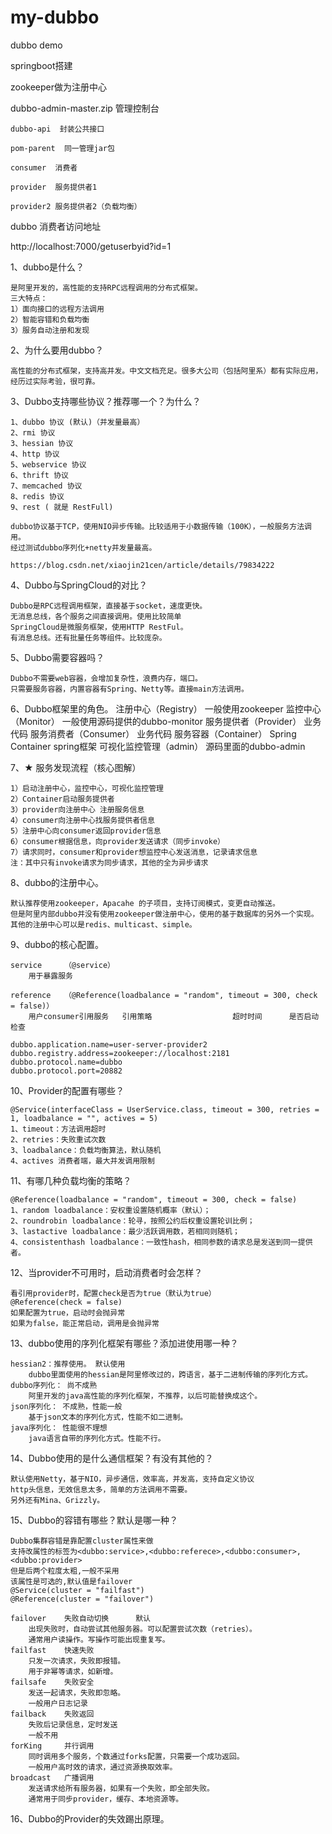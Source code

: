# my-dubbo
dubbo demo

springboot搭建

zookeeper做为注册中心

dubbo-admin-master.zip  管理控制台


    dubbo-api  封装公共接口

    pom-parent  同一管理jar包

    consumer  消费者

    provider  服务提供者1

    provider2 服务提供者2（负载均衡）


dubbo 消费者访问地址

http://localhost:7000/getuserbyid?id=1


1、dubbo是什么？

    是阿里开发的，高性能的支持RPC远程调用的分布式框架。
    三大特点：
    1）面向接口的远程方法调用
    2）智能容错和负载均衡
    3）服务自动注册和发现

2、为什么要用dubbo？
    
    高性能的分布式框架，支持高并发。中文文档充足。很多大公司（包括阿里系）都有实际应用，
    经历过实际考验，很可靠。
    
3、Dubbo支持哪些协议？推荐哪一个？为什么？

    1、dubbo 协议 (默认)（并发量最高）
    2、rmi 协议
    3、hessian 协议
    4、http 协议
    5、webservice 协议
    6、thrift 协议
    7、memcached 协议
    8、redis 协议
    9、rest ( 就是 RestFull)
    
    dubbo协议基于TCP，使用NIO异步传输。比较适用于小数据传输（100K），一般服务方法调用。
    经过测试dubbo序列化+netty并发量最高。
    
    https://blog.csdn.net/xiaojin21cen/article/details/79834222
    
4、Dubbo与SpringCloud的对比？

    Dubbo是RPC远程调用框架，直接基于socket，速度更快。
    无消息总线，各个服务之间直接调用。使用比较简单
    SpringCloud是微服务框架，使用HTTP RestFul。
    有消息总线。还有批量任务等组件。比较庞杂。
    
5、Dubbo需要容器吗？

    Dubbo不需要web容器，会增加复杂性，浪费内存，端口。
    只需要服务容器，内置容器有Spring、Netty等。直接main方法调用。
    
6、Dubbo框架里的角色。
    注册中心（Registry） 一般使用zookeeper
    监控中心（Monitor） 一般使用源码提供的dubbo-monitor
    服务提供者（Provider） 业务代码
    服务消费者（Consumer） 业务代码
    服务容器（Container） Spring Container spring框架
    可视化监控管理（admin） 源码里面的dubbo-admin
    
7、★ 服务发现流程（核心图解）
    
    1）启动注册中心，监控中心，可视化监控管理
    2）Container启动服务提供者
    3）provider向注册中心 注册服务信息
    4）consumer向注册中心找服务提供者信息
    5）注册中心向consumer返回provider信息
    6）consumer根据信息，向provider发送请求（同步invoke）
    7）请求同时，consumer和provider想监控中心发送消息，记录请求信息
    注：其中只有invoke请求为同步请求，其他的全为异步请求

8、dubbo的注册中心。

    默认推荐使用zookeeper，Apacahe 的子项目，支持订阅模式，变更自动推送。
    但是阿里内部dubbo并没有使用zookeeper做注册中心，使用的基于数据库的另外一个实现。
    其他的注册中心可以是redis、multicast、simple。
    
9、dubbo的核心配置。
    
    service     （@service）
        用于暴露服务
        
    reference   （@Reference(loadbalance = "random", timeout = 300, check = false)）
        用户consumer引用服务   引用策略                  超时时间      是否启动检查
        
    dubbo.application.name=user-server-provider2
    dubbo.registry.address=zookeeper://localhost:2181
    dubbo.protocol.name=dubbo
    dubbo.protocol.port=20882
    
10、Provider的配置有哪些？

    @Service(interfaceClass = UserService.class, timeout = 300, retries = 1, loadbalance = "", actives = 5)
    1、timeout：方法调用超时
    2、retries：失败重试次数
    3、loadbalance：负载均衡算法，默认随机
    4、actives 消费者端，最大并发调用限制
    
11、有哪几种负载均衡的策略？

    @Reference(loadbalance = "random", timeout = 300, check = false)
    1、random loadbalance：安权重设置随机概率（默认）；
    2、roundrobin loadbalance：轮寻，按照公约后权重设置轮训比例；
    3、lastactive loadbalance：最少活跃调用数，若相同则随机；
    4、consistenthash loadbalance：一致性hash，相同参数的请求总是发送到同一提供者。
    
12、当provider不可用时，启动消费者时会怎样？

    看引用provider时，配置check是否为true（默认为true）
    @Reference(check = false)
    如果配置为true，启动时会抛异常
    如果为false，能正常启动，调用是会抛异常
    
13、dubbo使用的序列化框架有哪些？添加进使用哪一种？

    hessian2：推荐使用。 默认使用
        dubbo里面使用的hessian是阿里修改过的，跨语言，基于二进制传输的序列化方式。
    dubbo序列化： 尚不成熟
        阿里开发的java高性能的序列化框架，不推荐，以后可能替换成这个。
    json序列化： 不成熟，性能一般
        基于json文本的序列化方式，性能不如二进制。
    java序列化： 性能很不理想
        java语言自带的序列化方式。性能不行。
        
14、Dubbo使用的是什么通信框架？有没有其他的？

    默认使用Netty，基于NIO，异步通信，效率高，并发高，支持自定义协议
    http头信息，无效信息太多，简单的方法调用不需要。
    另外还有Mina、Grizzly。
    
15、Dubbo的容错有哪些？默认是哪一种？

    Dubbo集群容错是靠配置cluster属性来做
    支持改属性的标签为<dubbo:service>,<dubbo:referece>,<dubbo:consumer>,<dubbo:provider>
    但是后两个粒度太粗,一般不采用
    该属性是可选的,默认值是failover
    @Service(cluster = "failfast")
    @Reference(cluster = "failover") 
    
    failover    失败自动切换      默认
        出现失败时，自动尝试其他服务器。可以配置尝试次数（retries）。
        通常用户读操作。写操作可能出现重复写。
    failfast    快速失败
        只发一次请求，失败即报错。
        用于非幂等请求，如新增。
    failsafe    失败安全
        发送一起请求，失败即忽略。
        一般用户日志记录
    failback    失败返回
        失败后记录信息，定时发送
        一般不用
    forKing     并行调用
        同时调用多个服务，个数通过forks配置，只需要一个成功返回。
        一般用户高时效的请求，通过资源换取效率。
    broadcast   广播调用
        发送请求给所有服务器，如果有一个失败，即全部失败。
        通常用于同步provider，缓存、本地资源等。

16、Dubbo的Provider的失效踢出原理。

    
     

    

